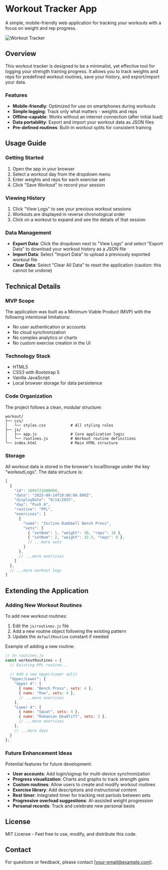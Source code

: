 # Workout Tracker App

A simple, mobile-friendly web application for tracking your workouts with a focus on weight and rep progress.

![Workout Tracker](https://placehold.co/600x400?text=Workout+Tracker&font=roboto)

## Overview

This workout tracker is designed to be a minimalist, yet effective tool for logging your strength training progress. It allows you to track weights and reps for predefined workout routines, save your history, and export/import your data.

### Features

- **Mobile-friendly**: Optimized for use on smartphones during workouts
- **Simple logging**: Track only what matters - weights and reps
- **Offline-capable**: Works without an internet connection (after initial load)
- **Data portability**: Export and import your workout data as JSON files
- **Pre-defined routines**: Built-in workout splits for consistent training

## Usage Guide

### Getting Started

1. Open the app in your browser
2. Select a workout day from the dropdown menu
3. Enter weights and reps for each exercise set
4. Click "Save Workout" to record your session

### Viewing History

1. Click "View Logs" to see your previous workout sessions
2. Workouts are displayed in reverse chronological order
3. Click on a workout to expand and see the details of that session

### Data Management

- **Export Data**: Click the dropdown next to "View Logs" and select "Export Data" to download your workout history as a JSON file
- **Import Data**: Select "Import Data" to upload a previously exported workout file
- **Clear Data**: Select "Clear All Data" to reset the application (caution: this cannot be undone)

## Technical Details

### MVP Scope

The application was built as a Minimum Viable Product (MVP) with the following intentional limitations:

- No user authentication or accounts
- No cloud synchronization
- No complex analytics or charts
- No custom exercise creation in the UI

### Technology Stack

- HTML5
- CSS3 with Bootstrap 5
- Vanilla JavaScript
- Local browser storage for data persistence

### Code Organization

The project follows a clean, modular structure:

```
workout/
├── css/
│   └── styles.css           # All styling rules
├── js/
│   ├── app.js               # Core application logic
│   └── routines.js          # Workout routine definitions
└── index.html               # Main HTML structure
```

### Storage

All workout data is stored in the browser's localStorage under the key "workoutLogs". The data structure is:

```javascript
[
  {
    "id": 1694721600000,
    "date": "2025-09-14T10:00:00.000Z",
    "displayDate": "9/14/2025",
    "day": "Push A",
    "routine": "PPL",
    "exercises": [
      {
        "name": "Incline Dumbbell Bench Press",
        "sets": [
          { "setNum": 1, "weight": 30, "reps": 10 },
          { "setNum": 2, "weight": 32.5, "reps": 8 },
          // ...more sets
        ]
      },
      // ...more exercises
    ]
  },
  // ...more workout logs
]
```

## Extending the Application

### Adding New Workout Routines

To add new workout routines:

1. Edit the `js/routines.js` file
2. Add a new routine object following the existing pattern
3. Update the `defaultRoutine` constant if needed

Example of adding a new routine:

```javascript
// In routines.js
const workoutRoutines = {
  // Existing PPL routine...
  
  // Add a new Upper/Lower split
  "Upper/Lower": {
    "Upper A": [
      { name: "Bench Press", sets: 4 },
      { name: "Row", sets: 4 },
      // ...more exercises
    ],
    "Lower A": [
      { name: "Squat", sets: 4 },
      { name: "Romanian Deadlift", sets: 3 },
      // ...more exercises
    ],
    // ...more days
  }
};
```

### Future Enhancement Ideas

Potential features for future development:

- **User accounts**: Add login/signup for multi-device synchronization
- **Progress visualization**: Charts and graphs to track strength gains
- **Custom routines**: Allow users to create and modify workout routines
- **Exercise library**: Add descriptions and instructional content
- **Rest timer**: Integrated timer for tracking rest periods between sets
- **Progressive overload suggestions**: AI-assisted weight progression
- **Personal records**: Track and celebrate new personal bests

## License

MIT License - Feel free to use, modify, and distribute this code.

## Contact

For questions or feedback, please contact [your-email@example.com].
